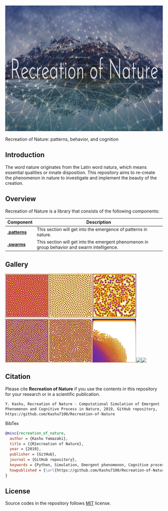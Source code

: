 <p align="center">
  <img src="/assets/Nature.png" height="400"/>
</p>

Recreation of Nature: patterns, behavior, and cognition 

## Introduction
The word nature originates from the Latin word natura, which means essential qualities or innate disposition. This repository aims to re-create the phenomenon in nature to investigate and implement the beauty of the creation.

## Overview
Recreation of Nature is a library that consists of the following components:

| Component | Description |
| ---- | --- |
| **[.patterns](/patterns)** | This section will get into the emergence of patterns in nature. |
| **[.swarms](/swarm)** | This section will get into the emergent phenomenon in group behavior and swarm intelligence. |

## Gallery
<img src="/assets/self_replacing_spots.png" height="140"/><img src="/assets/stable_spots.png" height="140"/><img src="/assets/unstable_spots.png" height="140"/><img src="/assets/labyrinthine_pattern.png" height="140"/><img src="/assets/worm_like_pattern.png" height="140"/><img src="/assets/fk_map.png" height="140"/><img src="/assets/boids_swarm_formation.gif" height="180"/><img src="/assets/boids_predator_prey.gif" height="180"/>

## Citation

Please cite **Recreation of Nature** if you use the contents in this repository for your research or in a scientific publication.
```
Y. Kashu, Recreation of Nature - Computational Simulation of Emergent Phenomenon and Cognitive Process in Nature, 2019, GitHub repository, https://github.com/Kashu7100/Recreation-of-Nature
```
BibTex
```bibtex
@misc{recreation_of_nature,
  author = {Kashu Yamazaki},
  title = {{R}ecreation of Nature},
  year = {2019},
  publisher = {GitHub},
  journal = {GitHub repository},
  keywords = {Python, Simulation, Emergent phenomenon, Cognitive process}
  howpublished = {\url{https://github.com/Kashu7100/Recreation-of-Nature}},
}
```

## License

Source codes in the repository follows [MIT](http://www.opensource.org/licenses/MIT) license.
